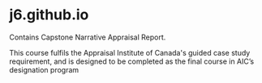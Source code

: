 # j6.github.io

Contains Capstone Narrative Appraisal Report. 

This course fulfils the Appraisal Institute of Canada's guided case study requirement, and is designed to be completed as the final course in AIC’s designation program

